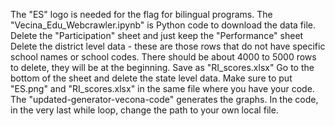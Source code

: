 The "ES" logo is needed for the flag for bilingual programs.
The "Vecina_Edu_Webcrawler.ipynb" is Python code to download the data file.
Delete the "Participation" sheet and just keep the "Performance" sheet
Delete the district level data - these are those rows that do not have specific school names or school codes. 
There should be about 4000 to 5000 rows to delete, they will be at the beginning.
Save as "RI_scores.xlsx"
Go to the bottom of the sheet and delete the state level data.
Make sure to put "ES.png" and "RI_scores.xlsx" in the same file where you have your code.
The "updated-generator-vecona-code" generates the graphs. In the code, in the very last while loop, change the path to your own local file.
